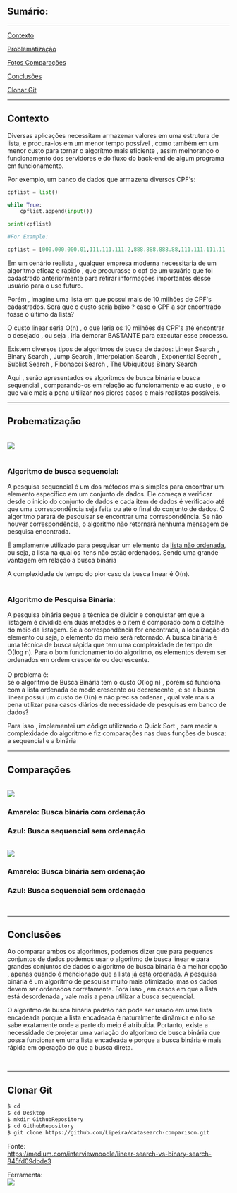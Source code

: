 ## Sumário:
---------

[Contexto](#contexto)

[Problematização](#probematização)

[Fotos Comparações](#comparações)

[Conclusões](#conclusões)

[Clonar Git](#clonar-git)

____
## Contexto

Diversas aplicações necessitam armazenar valores em uma estrutura de lista, e procura-los em um menor tempo possível , como também em um menor custo para tornar o algorítmo mais eficiente , assim melhorando o funcionamento dos servidores e do fluxo do back-end de algum programa em funcionamento.

Por exemplo, um banco de dados que armazena diversos CPF's:

```python
cpflist = list()

while True:
    cpflist.append(input())

print(cpflist)

#For Example:

cpflist = [000.000.000.01,111.111.111.2,888.888.888.88,111.111.111.11 ...]


```

Em um cenário realista , qualquer empresa moderna necessitaria de um algoritmo eficaz e rápido , que procurasse o cpf de um usuário que foi cadastrado anteriormente para retirar informações importantes desse usuário para o uso futuro.

Porém , imagine uma lista em que possui mais de 10 milhões de CPF's cadastrados. Será que o custo seria baixo ? caso o CPF a ser encontrado fosse o último da lista?

O custo linear seria O(n) , o que leria os 10 milhões de CPF's até encontrar o desejado , ou seja , iria demorar BASTANTE para executar esse processo.


Existem diversos tipos de algoritmos de busca de dados: Linear Search
, Binary Search
, Jump Search
, Interpolation Search
, Exponential Search
, Sublist Search
, Fibonacci Search
, The Ubiquitous Binary Search

Aqui , serão apresentados os algoritmos de busca binária e busca sequencial , comparando-os em relação ao funcionamento e ao custo , e o que vale mais a pena ultilizar nos piores casos e mais realistas possíveis.

___
## Probematização
<br>
<img src="https://ik.imagekit.io/i6rnmcmdaz85/1_4poxx4vMDQfGEq3HeswJoA_3doxT_MSl.gif?ik-sdk-version=javascript-1.4.3&updatedAt=1649347214811">
<br>
<br>

### Algoritmo de busca sequencial:<br>
A pesquisa sequencial é um dos métodos mais simples para encontrar um elemento específico em um conjunto de dados. Ele começa a verificar desde o início do conjunto de dados e cada item de dados é verificado até que uma correspondência seja feita ou até o final do conjunto de dados. O algoritmo parará de pesquisar se encontrar uma correspondência. Se não houver correspondência, o algoritmo não retornará nenhuma mensagem de pesquisa encontrada.

É amplamente utilizado para pesquisar um elemento da <u>lista não ordenada</u>, ou seja, a lista na qual os itens não estão ordenados. Sendo uma grande vantagem em relação a busca binária

 A complexidade de tempo do pior caso da busca linear é O(n).
<br>
<br>

### Algoritmo de Pesquisa Binária:<br>
A pesquisa binária segue a técnica de dividir e conquistar em que a listagem é dividida em duas metades e o item é comparado com o detalhe do meio da listagem. Se a correspondência for encontrada, a localização do elemento ou seja, o elemento do meio será retornado.
A busca binária é uma técnica de busca rápida que tem uma complexidade de tempo de Ο(log n). Para o bom funcionamento do algoritmo, os elementos devem ser ordenados em ordem crescente ou decrescente.
<br>
<br>
O problema é:<br> se o algoritmo de Busca Binária tem o custo O(log n) , porém só funciona com a lista ordenada de modo crescente ou decrescente , e se a busca linear possui um custo de O(n) e não precisa ordenar , qual vale mais a pena utilizar para casos diários de necessidade de pesquisas em banco de dados? 

Para isso , implementei um código utilizando o Quick Sort , para medir a complexidade do algoritmo e fiz comparações nas duas funções de busca: a sequencial e a binária


____
## Comparações
<br>

<img src="https://ik.imagekit.io/i6rnmcmdaz85/Screenshot_4__Bc5jvDh3.png?ik-sdk-version=javascript-1.4.3&updatedAt=1649349495405">

### Amarelo: Busca binária com ordenação
### Azul: Busca sequencial sem ordenação
<br>

<img src="https://ik.imagekit.io/i6rnmcmdaz85/Screenshot_3_C6iTUfF4eO.png?ik-sdk-version=javascript-1.4.3&updatedAt=1649349495364">

### Amarelo: Busca binária sem ordenação
### Azul: Busca sequencial sem ordenação
<br>

_________

## Conclusões

Ao comparar ambos os algoritmos, podemos dizer que para pequenos conjuntos de dados podemos usar o algoritmo de busca linear e para grandes conjuntos de dados o algoritmo de busca binária é a melhor opção , apenas quando é mencionado que a lista <u>já está ordenada</u>. A pesquisa binária é um algoritmo de pesquisa muito mais otimizado, mas os dados devem ser ordenados corretamente. Fora isso , em casos em que a lista está desordenada , vale mais a pena utilizar a busca sequencial.<br>

O algoritmo de busca binária padrão não pode ser usado em uma lista encadeada porque a lista encadeada é naturalmente dinâmica e não se sabe exatamente onde a parte do meio é atribuída. Portanto, existe a necessidade de projetar uma variação do algoritmo de busca binária que possa funcionar em uma lista encadeada e porque a busca binária é mais rápida em operação do que a busca direta.

<br>

_______
## Clonar Git

```bash
$ cd 
$ cd Desktop
$ mkdir GithubRepository
$ cd GithubRepository
$ git clone https://github.com/Lipeira/datasearch-comparison.git

```


Fonte:<br>
https://medium.com/interviewnoodle/linear-search-vs-binary-search-845fd09dbde3

Ferramenta:<br>
<img src="https://img.shields.io/badge/Python-3776AB?style=for-the-badge&logo=python&logoColor=white">

